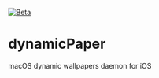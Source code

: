 [![Beta](https://github.com/lgariv/dynamicPaper/actions/workflows/beta.yml/badge.svg?branch=test-build)](https://github.com/lgariv/dynamicPaper/actions/workflows/beta.yml)
# dynamicPaper
macOS dynamic wallpapers daemon for iOS
